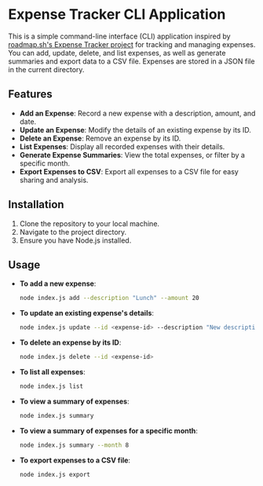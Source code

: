 # Expense Tracker CLI Application

This is a simple command-line interface (CLI) application inspired by [roadmap.sh's Expense Tracker project](https://roadmap.sh/projects/expense-tracker) for tracking and managing expenses. You can add, update, delete, and list expenses, as well as generate summaries and export data to a CSV file. Expenses are stored in a JSON file in the current directory.

## Features

- **Add an Expense**: Record a new expense with a description, amount, and date.
- **Update an Expense**: Modify the details of an existing expense by its ID.
- **Delete an Expense**: Remove an expense by its ID.
- **List Expenses**: Display all recorded expenses with their details.
- **Generate Expense Summaries**: View the total expenses, or filter by a specific month.
- **Export Expenses to CSV**: Export all expenses to a CSV file for easy sharing and analysis.

## Installation

1. Clone the repository to your local machine.
2. Navigate to the project directory.
3. Ensure you have Node.js installed.

## Usage

- **To add a new expense**:
    ```bash
    node index.js add --description "Lunch" --amount 20
- **To update an existing expense's details**:
    ```bash
    node index.js update --id <expense-id> --description "New description" --amount 25
- **To delete an expense by its ID**:
    ```bash
    node index.js delete --id <expense-id>
- **To list all expenses**:
    ```bash
    node index.js list
- **To view a summary of expenses**:
    ```bash
    node index.js summary
- **To view a summary of expenses for a specific month**:
    ```bash
    node index.js summary --month 8
- **To export expenses to a CSV file**:
    ```bash
    node index.js export